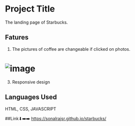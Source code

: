 
# Project Title
The landing page of Starbucks.



## Fatures

1. The pictures of coffee are changeable if clicked on photos.
   
# ![image](https://github.com/sonalrajsr/starbucks/assets/123736054/1f51c443-9afa-4278-acc8-4e9896bf84c5)

3. Responsive design


## Languages Used
HTML, CSS, JAVASCRIPT

##Link⬇➡️➡️
https://sonalrajsr.github.io/starbucks/
